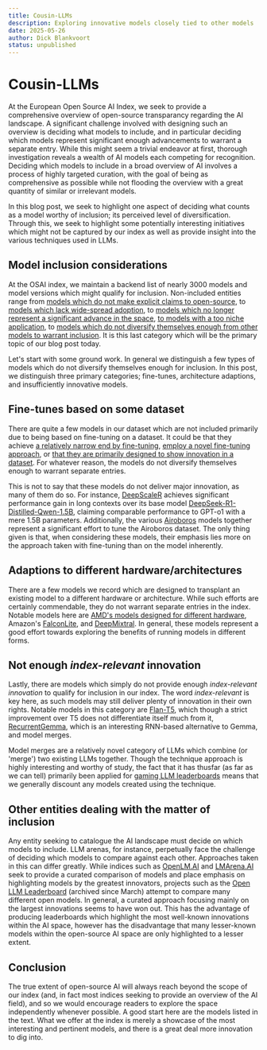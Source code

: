 ```yaml
---
title: Cousin-LLMs
description: Exploring innovative models closely tied to other models
date: 2025-05-26
author: Dick Blankvoort
status: unpublished
---
```

# Cousin-LLMs
<author :author="author"></author>
<date :date="date"></date>

<!-- Desired message:
1. We do not record all AI models comprehensively. In particular, we do not record models which do not match certain diversification criteria.
2. This implies that there exists a significant amount of innovation outside of our index as well.
3. These are some notable projects which, despite perhaps not diversifying themselves majorly from other models, are still worthy of a mention. 
4. <Some minor information about model merges, how they make things challenging>
-->

<!-- Problem statement filtered through the index -->
At the European Open Source AI Index, we seek to provide a comprehensive overview of open-source transparancy regarding the AI landscape. A significant challenge involved with designing such an overview is deciding what models to include, and in particular deciding which models represent significant enough advancements to warrant a separate entry. While this might seem a trivial endeavor at first, thorough investigation reveals a wealth of AI models each competing for recognition. Deciding which models to include in a broad overview of AI involves a process of highly targeted curation, with the goal of being as comprehensive as possible while not flooding the overview with a great quantity of similar or irrelevant models.

<!-- Outlining the purpose of the blog -->
In this blog post, we seek to highlight one aspect of deciding what counts as a model worthy of inclusion; its perceived level of diversification. Through this, we seek to highlight some potentially interesting initiatives which might not be captured by our index as well as provide insight into the various techniques used in LLMs.

<!-- Introducing the topic -->
## Model inclusion considerations
<!-- Placing diversification in a broader context (within the index) -->
At the OSAI index, we maintain a backend list of nearly 3000 models and model versions which might qualify for inclusion. Non-included entities range from [models which do not make explicit claims to open-source](https://huggingface.co/replit/replit-code-v1_5-3b), to [models which lack wide-spread adoption](https://huggingface.co/SebastianSchramm/Cerebras-GPT-111M-instruction-sft-lora-merged-dpo-lora), to [models which no longer represent a significant advance in the space](https://huggingface.co/NousResearch/Nous-Puffin-70B), [to models with a too niche application](https://huggingface.co/nvidia/OpenMath2-Llama3.1-70B), to [models which do not diversify themselves enough from other models to warrant inclusion](https://huggingface.co/nvidia/Llama-3.1-Minitron-4B-Width-Base). It is this last category which will be the primary topic of our blog post today.

<!-- Cutting the topic up into three concrete categories -->
Let's start with some ground work. In general we distinguish a few types of models which do not diversify themselves enough for inclusion. In this post, we distinguish three primary categories; fine-tunes, architecture adaptions, and insufficiently innovative models.

<!-- Category 1 -->
## Fine-tunes based on some dataset
<!-- Showcasing examples within the category -->
There are quite a few models in our dataset which are not included primarily due to being based on fine-tuning on a dataset. It could be that they achieve [a relatively narrow end by fine-tuning](https://huggingface.co/teknium/CollectiveCognition-v1.1-Mistral-7B), [employ a novel fine-tuning approach](https://huggingface.co/ernie-research/HH-RLHF-Gemma-2B-MA-PPO-Fixed5), or [that they are primarily designed to show innovation in a dataset](https://huggingface.co/OFA-Sys/OccuLLaMA-7B). For whatever reason, the models do not diversify themselves enough to warrant separate entries.

<!-- Why they are significant regardless, and why we nonetheless do not include them -->
This is not to say that these models do not deliver major innovation, as many of them do so. For instance, [DeepScaleR](https://huggingface.co/agentica-org/DeepScaleR-1.5B-Preview) achieves significant performance gain in long contexts over its base model [DeepSeek-R1-Distilled-Qwen-1.5B](https://huggingface.co/deepseek-ai/DeepSeek-R1-Distill-Qwen-1.5B), claiming comparable performance to GPT-o1 with a mere 1.5B parameters. Additionally, the various [Airoboros](https://huggingface.co/jondurbin/airoboros-110b-3.3) models together represent a significant effort to tune the Airoboros dataset. The only thing given is that, when considering these models, their emphasis lies more on the approach taken with fine-tuning than on the model inherently.

<!-- Category 2 -->
## Adaptions to different hardware/architectures
<!-- Showcasing examples in the category & why we do not consider them -->
There are a few models we record which are designed to transplant an existing model to a different hardware or architecture. While such efforts are certainly commendable, they do not warrant separate entries in the index. Notable models here are [AMD's models designed for different hardware](https://huggingface.co/amd/AMD-OLMo-1B-SFT-DPO), Amazon's [FalconLite](https://huggingface.co/amazon/FalconLite), and [DeepMixtral](https://huggingface.co/cognitivecomputations/DeepMixtral-8x7b-Instruct). In general, these models represent a good effort towards exploring the benefits of running models in different forms.

<!-- Category 3 -->
## Not enough _index-relevant_ innovation
<!-- Showcasing examples in the category & why we do not consider them -->
Lastly, there are models which simply do not provide enough _index-relevant innovation_ to qualify for inclusion in our index. The word _index-relevant_ is key here, as such models may still deliver plenty of innovation in their own rights. Notable models in this category are [Flan-T5](https://huggingface.co/google/flan-t5-xxl), which though a strict improvement over T5 does not differentiate itself much from it, [RecurrentGemma](https://huggingface.co/google/recurrentgemma-9b-it), which is an interesting RNN-based alternative to Gemma, and model merges.

<!-- Model merges -->
Model merges are a relatively novel category of LLMs which combine (or 'merge') two existing LLMs together. Though the technique approach is highly interesting and worthy of study, the fact that it has thusfar (as far as we can tell) primarily been applied for [gaming LLM leaderboards](https://huggingface.co/spaces/open-llm-leaderboard/open_llm_leaderboard) means that we generally discount any models created using the technique.

<!-- Placing diversification in a broader context (outside the index) -->
## Other entities dealing with the matter of inclusion
<!-- Highlighting how the model manifests in LLM arenas -->
Any entity seeking to catalogue the AI landscape must decide on which models to include. LLM arenas, for instance, perpetually face the challenge of deciding which models to compare against each other. Approaches taken in this can differ greatly. While indices such as [OpenLM.AI](https://openlm.ai/chatbot-arena/) and [LMArena.AI](https://lmarena.ai/) seek to provide a curated comparison of models and place emphasis on highlighting models by the greatest innovators, projects such as the [Open LLM Leaderboard](https://huggingface.co/spaces/open-llm-leaderboard/open_llm_leaderboard#/) (archived since March) attempt to compare many different open models. In general, a curated approach focusing mainly on the largest innovations seems to have won out. This has the advantage of producing leaderboards which highlight the most well-known innovations within the AI space, however has the disadvantage that many lesser-known models within the open-source AI space are only highlighted to a lesser extent.

<!-- Rounding off -->
## Conclusion
<!-- Highlighting the takeaway message -->
The true extent of open-source AI will always reach beyond the scope of our index (and, in fact most indices seeking to provide an overview of the AI field), and so we would encourage readers to explore the space independently whenever possible. A good start here are the models listed in the text. What we offer at the index is merely a showcase of the most interesting and pertinent models, and there is a great deal more innovation to dig into.

<!--
General categories of 'too undiversified':
- ! Regular fine-tunes !
  - CollectiveCognition-v1.1-Mistral-7B
  - DeepScaleR-1.5B-Preview
  - Llama-3.1-8B-Dragonfly-v2
  - Gemma2-9B-IT-Simpo-Infinity-Preference
  - Llama-3.2-1B-Instruct-APIGen-FC-v0.1
  - Mistral-7B-v0.1-Flashback-v2-Instruct
  - Opt-125M-DPO-Full
  - EleutherAI-Pythia-6.9B-Deduped-SFT-TLDR
  - ! Novel fine-tuning approach (subcat) !
    - HH-RLHF-Gemma-2B-MA-PPO-Fixed5
    - GRIN-MoE
  - ! Demonstrates innovation in a dataset (subcat) !
    - Bagel
    - DistilabelBeagle14-7B
    - Distilabeled-Marcoro14-7B-Slerp-Full
    - Distilabeled-OpenHermes-2.5-Mistral-7B
    - OccuLLaMA-7B
- ! Model adaptions to different arch/hardware !
  - FalconLite
  - Llama-3.1-SwiftKV-8B-Instruct
  - AMD-OLMo-1B-SFT-DPO
  - DeepMixtral-8x7B-Instruct
- ! Too minor innovation for sign. inclusion !
  - Flan-T5-XXL
  - RecurrentGemma-9B-IT
  - ! Model merges (subcat) !
- Attempted replications of existing models
  - Alpaca-Chavez
- Safety-tuned/unaligned models
  - AmberChat/AmberSafe
  - R1-1776
  - SpicyBoros-70B-2.2
  - WizardLM-Uncensored-Falcon-7B
- Fine-tuned on different models?
  - GPT4-x-Alpaca
  - Redmond-Hermes-Coder
  - Hermes-RWKV-v5-7B
- Language-tuned models?
  - Arabic-StableLM
  - C4AI-Command-R7B-Arabic-02-2025
  - Japanese-Stable-VLM
  - Llama-2-13B-Chat-Dutch
- Vision models?
  - Aya-Vision
  - BELLE-VL
  - K2-Vision-65B
  - Wings-Qwen1.5-8B
- (Non-)MoE variants?
  - Eurus-70B-NCA
  - Hunyuan-7B-Instruct
  - Airoboros-LMoE
- Different base model?
  - Airoboros-Mistral
  - Airoboros-Jamba
- Different model versions (not discussed)
- Different model sizes (not discussed)
- Quantization/Context length (not discussed)
-->